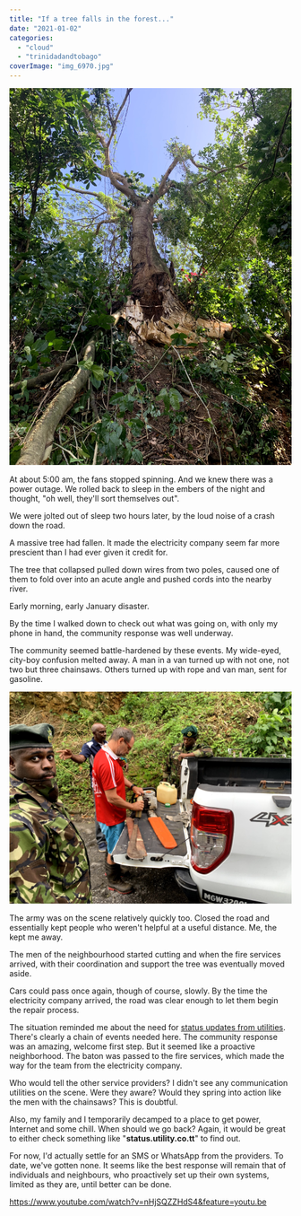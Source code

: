 ```yaml
---
title: "If a tree falls in the forest..."
date: "2021-01-02"
categories: 
  - "cloud"
  - "trinidadandtobago"
coverImage: "img_6970.jpg"
---
```


![](images/img_6985.jpg)

At about 5:00 am, the fans stopped spinning. And we knew there was a power outage. We rolled back to sleep in the embers of the night and thought, "oh well, they'll sort themselves out".

We were jolted out of sleep two hours later, by the loud noise of a crash down the road.

A massive tree had fallen. It made the electricity company seem far more prescient than I had ever given it credit for.

The tree that collapsed pulled down wires from two poles, caused one of them to fold over into an acute angle and pushed cords into the nearby river.

Early morning, early January disaster.

By the time I walked down to check out what was going on, with only my phone in hand, the community response was well underway.

The community seemed battle-hardened by these events. My wide-eyed, city-boy confusion melted away. A man in a van turned up with not one, not two but three chainsaws. Others turned up with rope and van man, sent for gasoline.

[![](images/img_6966.jpg)](https://irwinium.files.wordpress.com/2021/01/img_6966.jpg)

The army was on the scene relatively quickly too. Closed the road and essentially kept people who weren't helpful at a useful distance. Me, the kept me away.

The men of the neighbourhood started cutting and when the fire services arrived, with their coordination and support the tree was eventually moved aside.

Cars could pass once again, though of course, slowly. By the time the electricity company arrived, the road was clear enough to let them begin the repair process.

The situation reminded me about the need for [status updates from utilities](https://irwinium.wordpress.com/2020/06/29/status-utility-co-tt/). There's clearly a chain of events needed here. The community response was an amazing, welcome first step. But it seemed like a proactive neighborhood. The baton was passed to the fire services, which made the way for the team from the electricity company.

Who would tell the other service providers? I didn't see any communication utilities on the scene. Were they aware? Would they spring into action like the men with the chainsaws? This is doubtful.

Also, my family and I temporarily decamped to a place to get power, Internet and some chill. When should we go back? Again, it would be great to either check something like "**status.utility.co.tt**" to find out.

For now, I'd actually settle for an SMS or WhatsApp from the providers. To date, we've gotten none. It seems like the best response will remain that of individuals and neighbours, who proactively set up their own systems, limited as they are, until better can be done.

https://www.youtube.com/watch?v=nHjSQZZHdS4&feature=youtu.be

